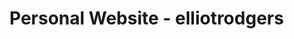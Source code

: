 # Personal Website - elliotrodgers
<img srcr="https://app.buddy.works/elliotrodgers/elliotrodgers/pipelines/pipeline/159288/badge.svg?token=5e1d17137ad547d35fcd2a4f89738f155d4dea66841e599d337240fbe3472f49">

